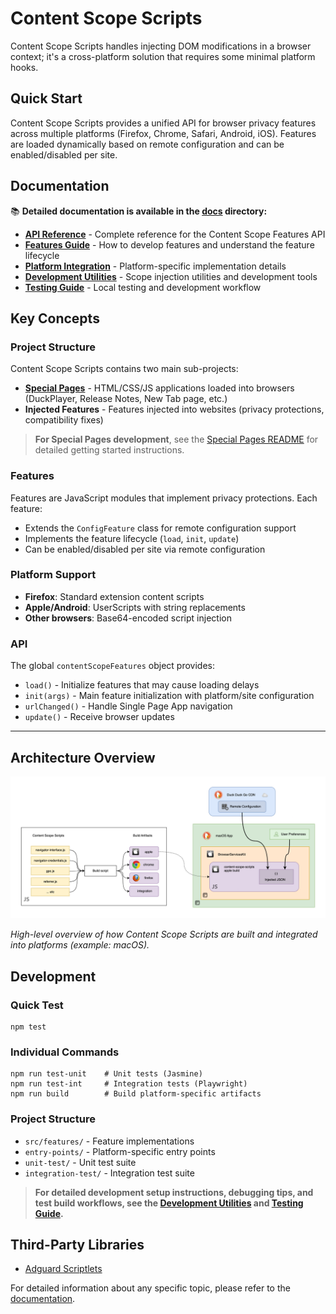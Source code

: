 # Content Scope Scripts

Content Scope Scripts handles injecting DOM modifications in a browser context; it's a cross-platform solution that requires some minimal platform hooks.

## Quick Start

Content Scope Scripts provides a unified API for browser privacy features across multiple platforms (Firefox, Chrome, Safari, Android, iOS). Features are loaded dynamically based on remote configuration and can be enabled/disabled per site.

## Documentation

📚 **Detailed documentation is available in the [docs](./docs/) directory:**

- **[API Reference](./docs/api-reference.md)** - Complete reference for the Content Scope Features API
- **[Features Guide](./docs/features-guide.md)** - How to develop features and understand the feature lifecycle  
- **[Platform Integration](./docs/platform-integration.md)** - Platform-specific implementation details
- **[Development Utilities](./docs/development-utilities.md)** - Scope injection utilities and development tools
- **[Testing Guide](./docs/testing-guide.md)** - Local testing and development workflow

## Key Concepts

### Project Structure

Content Scope Scripts contains two main sub-projects:

- **[Special Pages](../special-pages/)** - HTML/CSS/JS applications loaded into browsers (DuckPlayer, Release Notes, New Tab page, etc.)
- **Injected Features** - Features injected into websites (privacy protections, compatibility fixes)

> **For Special Pages development**, see the [Special Pages README](../special-pages/README.md) for detailed getting started instructions.

### Features
Features are JavaScript modules that implement privacy protections. Each feature:
- Extends the `ConfigFeature` class for remote configuration support
- Implements the feature lifecycle (`load`, `init`, `update`)
- Can be enabled/disabled per site via remote configuration

### Platform Support
- **Firefox**: Standard extension content scripts
- **Apple/Android**: UserScripts with string replacements
- **Other browsers**: Base64-encoded script injection

### API
The global `contentScopeFeatures` object provides:
- `load()` - Initialize features that may cause loading delays
- `init(args)` - Main feature initialization with platform/site configuration
- `urlChanged()` - Handle Single Page App navigation
- `update()` - Receive browser updates

---

## Architecture Overview

![Content Scope Scripts architecture diagram](./docs/img/feature-explanation.png)

*High-level overview of how Content Scope Scripts are built and integrated into platforms (example: macOS).* 

## Development

### Quick Test
```shell
npm test
```

### Individual Commands
```shell
npm run test-unit    # Unit tests (Jasmine)
npm run test-int     # Integration tests (Playwright)  
npm run build        # Build platform-specific artifacts
```

### Project Structure
- `src/features/` - Feature implementations
- `entry-points/` - Platform-specific entry points
- `unit-test/` - Unit test suite
- `integration-test/` - Integration test suite

> **For detailed development setup instructions, debugging tips, and test build workflows, see the [Development Utilities](./docs/development-utilities.md) and [Testing Guide](./docs/testing-guide.md).**

## Third-Party Libraries
- [Adguard Scriptlets](https://github.com/AdguardTeam/Scriptlets)

For detailed information about any specific topic, please refer to the [documentation](./docs/).
